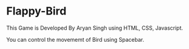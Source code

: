 # Flappy-Bird

This Game is Developed By Aryan Singh using HTML, CSS, Javascript.

You can control the movememt of Bird using Spacebar.
